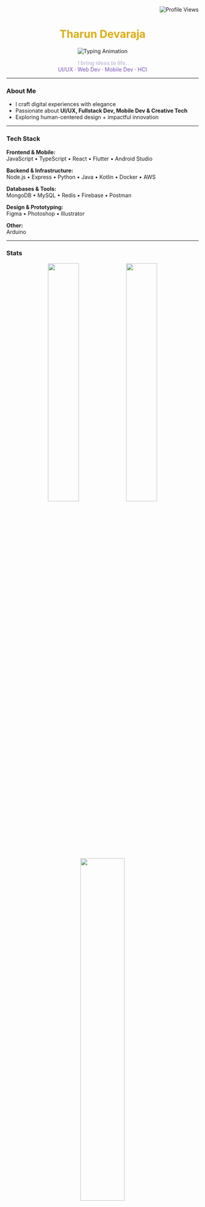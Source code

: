 <div align="right">
  <img src="https://komarev.com/ghpvc/?username=d3varaja&color=E2AC0C&style=flat-square" alt="Profile Views" />
</div>

<h1 align="center" style="color:#E2AC0C;">Tharun Devaraja</h1> 

<div align="center">
  <img src="https://readme-typing-svg.herokuapp.com/?lines=UI/UX+Designer;Full+Stack+Developer;Mobile+App+Developer&font=Fira%20Code&center=true&width=380&height=50&color=E2AC0C&size=22" alt="Typing Animation" />
</div>

<p align="center">
  <b style="color:#CAC3DF;">I bring ideas to life.</b><br>
  <span style="color:#794ED1;">UI/UX · Web Dev · Mobile Dev · HCI </span>
</p>

---

### About Me
- I craft digital experiences with elegance    
- Passionate about **UI/UX, Fullstack Dev, Mobile Dev & Creative Tech**  
- Exploring human-centered design + impactful innovation  

---

### Tech Stack

**Frontend & Mobile:**  
JavaScript • TypeScript • React • Flutter • Android Studio

**Backend & Infrastructure:**  
Node.js • Express • Python • Java • Kotlin • Docker • AWS

**Databases & Tools:**  
MongoDB • MySQL • Redis • Firebase • Postman

**Design & Prototyping:**  
Figma • Photoshop • Illustrator

**Other:**  
Arduino

---

### Stats
<div align="center">
  <img src="https://github-readme-stats.vercel.app/api?username=d3varaja&show_icons=true&hide_border=true&bg_color=1A032F&title_color=E2AC0C&text_color=CAC3DF&icon_color=E2AC0C&count_private=true&include_all_commits=true&cache_seconds=1800" width="40%" />
  <img src="https://github-readme-stats.vercel.app/api/top-langs/?username=d3varaja&layout=compact&hide_border=true&bg_color=1A032F&title_color=E2AC0C&text_color=CAC3DF&icon_color=E2AC0C&langs_count=10&exclude_repo=d3varaja&hide=html,css&custom_title=Most%20Used%20Languages" width="40%" />
</div>

<div align="center">
  <img src="https://github-readme-streak-stats.herokuapp.com/?user=d3varaja&theme=dark&background=1A032F&ring=E2AC0C&fire=E2AC0C&currStreakLabel=CAC3DF&sideLabels=CAC3DF&currStreakNum=E2AC0C&sideNums=E2AC0C&dates=CAC3DF&hide_border=true" width="48%" />
</div>

---

### Mini Project Dump
👉 <a href="https://github.com/pocket-projects" target="_blank" rel="noopener noreferrer" style="background-color:#28a745;color:white;padding:5px 15px;border-radius:6px;text-decoration:none;font-weight:bold;">Pocket Projects</a>  
A mini-lab of ideas: experimental UIs, interactions, games, micro-apps.

---

### Let's Connect
<p align="center" style="font-family: 'Segoe UI', Tahoma, Geneva, Verdana, sans-serif; font-size: 15px; color: white; font-weight: 600; letter-spacing: 0.03em;">
  <span style="display: inline-flex; align-items: center; gap: 8px;">
    <a href="https://www.instagram.com/d3varajaa" target="_blank" rel="noopener noreferrer">
      <img src="https://gist.githubusercontent.com/cxmeel/0dbc95191f239b631c3874f4ccf114e2/raw/instagram-icon.svg" width="32" height="32" alt="Instagram Icon" />
    </a>
  </span>
  &nbsp;&nbsp;&nbsp;&nbsp;
  <span style="display: inline-flex; align-items: center; gap: 8px;">
    <a href="https://linkedin.com/in/d3varaja" target="_blank" rel="noopener noreferrer">
      <img src="https://cdn-icons-png.flaticon.com/512/174/174857.png" width="32" height="32" alt="LinkedIn Icon" />
    </a>
  </span>
  &nbsp;&nbsp;&nbsp;&nbsp;
  <span style="display: inline-flex; align-items: center; gap: 8px;">
    <a href="https://github.com/d3varaja" target="_blank" rel="noopener noreferrer">
      <img src="https://gist.githubusercontent.com/cxmeel/0dbc95191f239b631c3874f4ccf114e2/raw/github-icon.svg" width="32" height="32" alt="GitHub Icon" />
    </a>
  </span>
</p>

